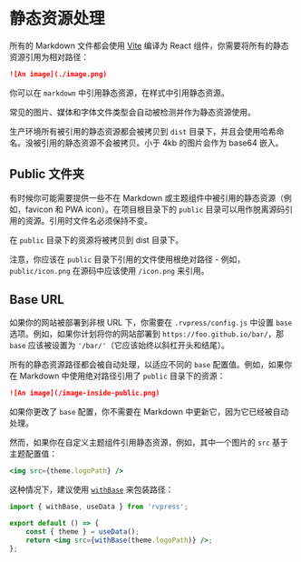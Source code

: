 # 静态资源处理

所有的 Markdown 文件都会使用 [Vite](https://github.com/vitejs/vite) 编译为 React 组件，你需要将所有的静态资源引用为相对路径：

```md
![An image](./image.png)
```

你可以在 `markdown` 中引用静态资源，在样式中引用静态资源。

常见的图片、媒体和字体文件类型会自动被检测并作为静态资源使用。

生产环境所有被引用的静态资源都会被拷贝到 `dist` 目录下，并且会使用哈希命名。没被引用的静态资源不会被拷贝。小于 4kb 的图片会作为 base64 嵌入。

## Public 文件夹

有时候你可能需要提供一些不在 Markdown 或主题组件中被引用的静态资源（例如，favicon 和 PWA icon）。在项目根目录下的 `public` 目录可以用作脱离源码引用的资源。引用时文件名必须保持不变。

在 `public` 目录下的资源将被拷贝到 dist 目录下。

注意，你应该在 `public` 目录下引用的文件使用根绝对路径 - 例如，`public/icon.png` 在源码中应该使用 `/icon.png` 来引用。

## Base URL

如果你的网站被部署到非根 URL 下，你需要在 `.rvpress/config.js` 中设置 `base` 选项。例如，如果你计划将你的网站部署到 `https://foo.github.io/bar/`，那 `base` 应该被设置为 `'/bar/'`（它应该始终以斜杠开头和结尾）。

所有的静态资源路径都会被自动处理，以适应不同的 `base` 配置值。例如，如果你在 Markdown 中使用绝对路径引用了 `public` 目录下的资源：

```md
![An image](/image-inside-public.png)
```

如果你更改了 `base` 配置，你不需要在 Markdown 中更新它，因为它已经被自动处理。

然而，如果你在自定义主题组件引用静态资源，例如，其中一个图片的 `src` 基于主题配置值：

```jsx
<img src={theme.logoPath} />
```

这种情况下，建议使用 [`withBase`](/guide/api.html#withbase) 来包装路径：

```jsx
import { withBase, useData } from 'rvpress';

export default () => {
    const { theme } = useData();
    return <img src={withBase(theme.logoPath)} />;
};
```
